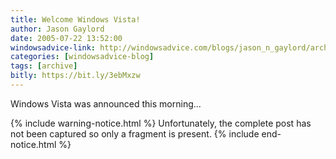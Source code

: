 ```yaml
---
title: Welcome Windows Vista!
author: Jason Gaylord
date: 2005-07-22 13:52:00
windowsadvice-link: http://windowsadvice.com/blogs/jason_n_gaylord/archive/2005/07/22/Windows-Vista-Announcement.aspx
categories: [windowsadvice-blog]
tags: [archive]
bitly: https://bit.ly/3ebMxzw
---
```


Windows Vista was announced this morning...

{% include warning-notice.html %}
Unfortunately, the complete post has not been captured so only a fragment is present.
{% include end-notice.html %}